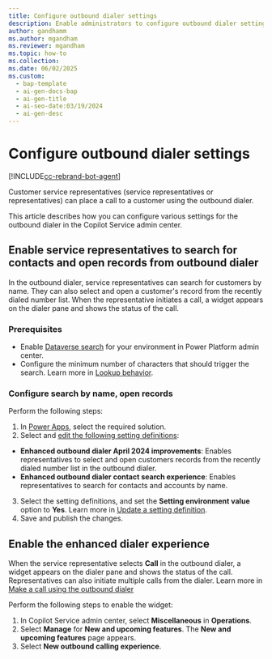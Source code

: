 ```yaml
---
title: Configure outbound dialer settings
description: Enable administrators to configure outbound dialer settings.
author: gandhamm
ms.author: mgandham
ms.reviewer: mgandham
ms.topic: how-to
ms.collection: 
ms.date: 06/02/2025
ms.custom:
  - bap-template
  - ai-gen-docs-bap
  - ai-gen-title
  - ai-seo-date:03/19/2024
  - ai-gen-desc
---
```


# Configure outbound dialer settings


[!INCLUDE[cc-rebrand-bot-agent](../../includes/cc-rebrand-bot-agent.md)]

Customer service representatives (service representatives or representatives) can place a call to a customer using the outbound dialer.

This article describes how you can configure various settings for the outbound dialer in the Copilot Service admin center. 

## Enable service representatives to search for contacts and open records from outbound dialer

In the outbound dialer, service representatives can search for customers by name. They can also select and open a customer's record from the recently dialed number list. When the representative initiates a call, a widget appears on the dialer pane and shows the status of the call.

### Prerequisites

- Enable [Dataverse search](/power-platform/admin/configure-relevance-search-organization) for your environment in Power Platform admin center. 
- Configure the minimum number of characters that should trigger the search. Learn more in [Lookup behavior](/power-platform/admin/settings-behavior#settings).

### Configure search by name, open records

Perform the following steps:

1. In [Power Apps](https://make.powerapps.com/), select the required solution.
1.  Select and [edit the following setting definitions](/power-apps/maker/data-platform/create-edit-configure-settings#updating-a-setting-definition):
   - **Enhanced outbound dialer April 2024 improvements**: Enables representatives to select and open customers records from the recently dialed number list in the outbound dialer.
   - **Enhanced outbound dialer contact search experience**: Enables representatives to search for contacts and accounts by name.
3. Select the setting definitions, and set the **Setting environment value** option to **Yes**. Learn more in [Update a setting definition](/power-apps/maker/data-platform/create-edit-configure-settings#updating-a-setting-definition).
4. Save and publish the changes.

## Enable the enhanced dialer experience

When the service representative selects **Call** in the outbound dialer, a widget appears on the dialer pane and shows the status of the call. Representatives can also initiate multiple calls from the dialer. Learn more in [Make a call using the outbound dialer](../use/use/voice-channel-call-customer.md#make-a-call-using-the-outbound-dialer)

Perform the following steps to enable the widget:

1. In Copilot Service admin center, select **Miscellaneous** in **Operations**.
1. Select **Manage** for **New and upcoming features**. The **New and upcoming features** page appears.
1. Select  **New outbound calling experience**.

